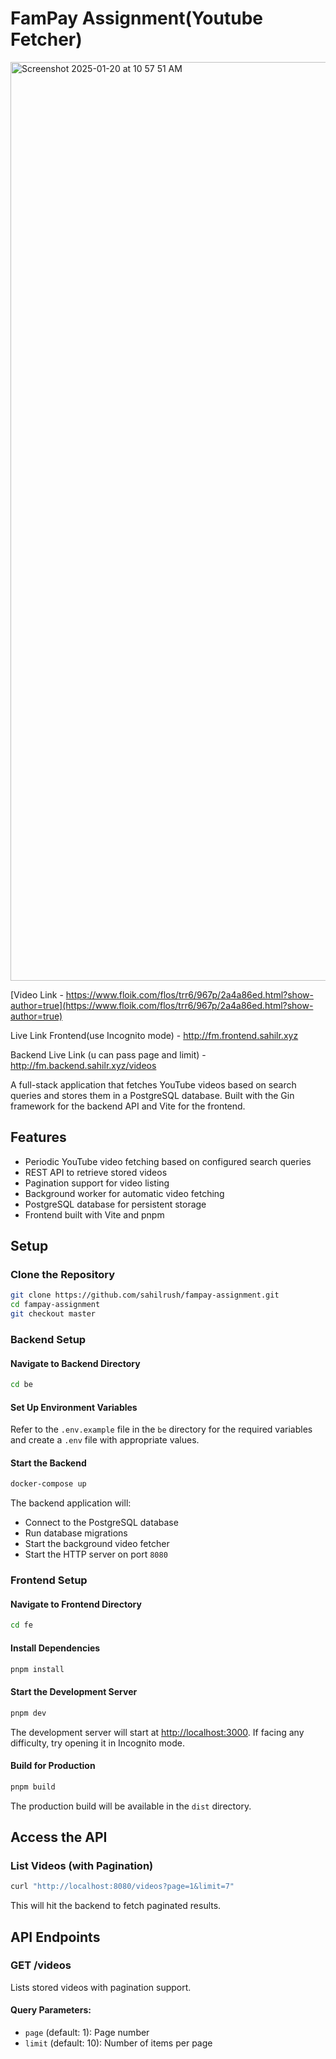 # FamPay Assignment(Youtube Fetcher)

<img width="1470" alt="Screenshot 2025-01-20 at 10 57 51 AM" src="https://github.com/user-attachments/assets/eb18f559-ce32-497a-b217-b0dd10655495" />

[Video Link - https://www.floik.com/flos/trr6/967p/2a4a86ed.html?show-author=true](https://www.floik.com/flos/trr6/967p/2a4a86ed.html?show-author=true)

Live Link Frontend(use Incognito mode) - http://fm.frontend.sahilr.xyz

Backend Live Link (u can pass page and limit) - http://fm.backend.sahilr.xyz/videos

A full-stack application that fetches YouTube videos based on search queries and stores them in a PostgreSQL database. Built with the Gin framework for the backend API and Vite for the frontend.

## Features
- Periodic YouTube video fetching based on configured search queries
- REST API to retrieve stored videos
- Pagination support for video listing
- Background worker for automatic video fetching
- PostgreSQL database for persistent storage
- Frontend built with Vite and pnpm

## Setup

### Clone the Repository
```bash
git clone https://github.com/sahilrush/fampay-assignment.git
cd fampay-assignment
git checkout master
```

### Backend Setup

#### Navigate to Backend Directory
```bash
cd be
```

#### Set Up Environment Variables
Refer to the `.env.example` file in the `be` directory for the required variables and create a `.env` file with appropriate values.

#### Start the Backend
```bash
docker-compose up
```
The backend application will:
- Connect to the PostgreSQL database
- Run database migrations
- Start the background video fetcher
- Start the HTTP server on port `8080`

### Frontend Setup

#### Navigate to Frontend Directory
```bash
cd fe
```

#### Install Dependencies
```bash
pnpm install
```

#### Start the Development Server
```bash
pnpm dev
```
The development server will start at [http://localhost:3000](http://localhost:3000).
If facing any difficulty, try opening it in Incognito mode.

#### Build for Production
```bash
pnpm build
```
The production build will be available in the `dist` directory.

## Access the API

### List Videos (with Pagination)
```bash
curl "http://localhost:8080/videos?page=1&limit=7"
```
This will hit the backend to fetch paginated results.

## API Endpoints

### GET /videos
Lists stored videos with pagination support.

#### Query Parameters:
- `page` (default: 1): Page number
- `limit` (default: 10): Number of items per page

